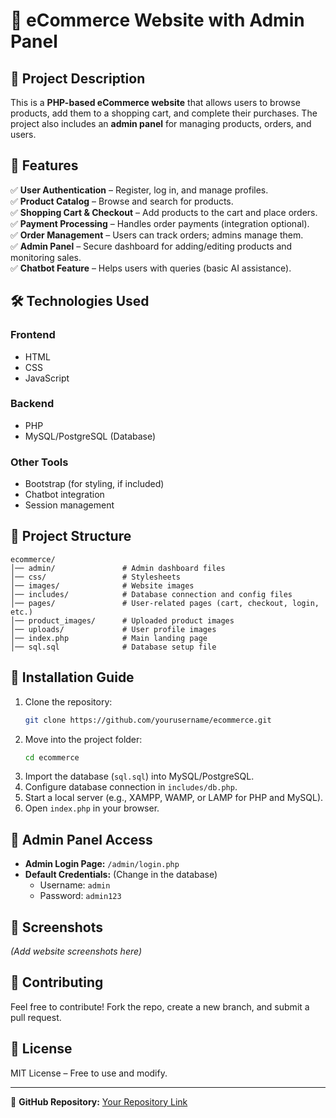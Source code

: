# 🛒 eCommerce Website with Admin Panel

## 📌 Project Description
This is a **PHP-based eCommerce website** that allows users to browse products, add them to a shopping cart, and complete their purchases. The project also includes an **admin panel** for managing products, orders, and users.

## 🚀 Features
✅ **User Authentication** – Register, log in, and manage profiles.  
✅ **Product Catalog** – Browse and search for products.  
✅ **Shopping Cart & Checkout** – Add products to the cart and place orders.  
✅ **Payment Processing** – Handles order payments (integration optional).  
✅ **Order Management** – Users can track orders; admins manage them.  
✅ **Admin Panel** – Secure dashboard for adding/editing products and monitoring sales.  
✅ **Chatbot Feature** – Helps users with queries (basic AI assistance).  

## 🛠️ Technologies Used
### **Frontend**  
- HTML  
- CSS  
- JavaScript  

### **Backend**  
- PHP  
- MySQL/PostgreSQL (Database)  

### **Other Tools**
- Bootstrap (for styling, if included)  
- Chatbot integration  
- Session management  

## 📂 Project Structure
```
ecommerce/
│── admin/               # Admin dashboard files
│── css/                 # Stylesheets
│── images/              # Website images
│── includes/            # Database connection and config files
│── pages/               # User-related pages (cart, checkout, login, etc.)
│── product_images/      # Uploaded product images
│── uploads/             # User profile images
│── index.php            # Main landing page
│── sql.sql              # Database setup file
```

## 🚀 Installation Guide
1. Clone the repository:
   ```bash
   git clone https://github.com/yourusername/ecommerce.git
   ```
2. Move into the project folder:
   ```bash
   cd ecommerce
   ```
3. Import the database (`sql.sql`) into MySQL/PostgreSQL.  
4. Configure database connection in `includes/db.php`.  
5. Start a local server (e.g., XAMPP, WAMP, or LAMP for PHP and MySQL).  
6. Open `index.php` in your browser.  

## 📌 Admin Panel Access
- **Admin Login Page:** `/admin/login.php`  
- **Default Credentials:** (Change in the database)  
  - Username: `admin`  
  - Password: `admin123`  

## 📸 Screenshots
_(Add website screenshots here)_  

## 🤝 Contributing
Feel free to contribute! Fork the repo, create a new branch, and submit a pull request.  

## 📜 License
MIT License – Free to use and modify.  

---
🔗 **GitHub Repository:** [Your Repository Link](https://github.com/yourusername/ecommerce)  

